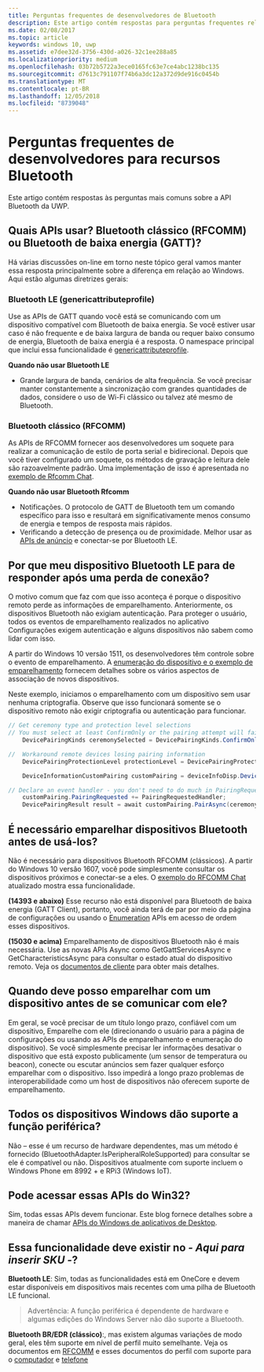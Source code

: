 ```yaml
---
title: Perguntas frequentes de desenvolvedores de Bluetooth
description: Este artigo contém respostas para perguntas frequentes relacionadas às APIs Bluetooth da UWP.
ms.date: 02/08/2017
ms.topic: article
keywords: windows 10, uwp
ms.assetid: e7dee32d-3756-430d-a026-32c1ee288a85
ms.localizationpriority: medium
ms.openlocfilehash: 03b72b5722a3ece0165fc63e7ce4abc1238bc135
ms.sourcegitcommit: d7613c791107f74b6a3dc12a372d9de916c0454b
ms.translationtype: MT
ms.contentlocale: pt-BR
ms.lasthandoff: 12/05/2018
ms.locfileid: "8739048"
---
```

# <a name="bluetooth-developer-faq"></a>Perguntas frequentes de desenvolvedores para recursos Bluetooth

Este artigo contém respostas às perguntas mais comuns sobre a API Bluetooth da UWP.

## <a name="what-apis-do-i-use-bluetooth-classic-rfcomm-or-bluetooth-low-energy-gatt"></a>Quais APIs usar? Bluetooth clássico (RFCOMM) ou Bluetooth de baixa energia (GATT)?
Há várias discussões on-line em torno neste tópico geral vamos manter essa resposta principalmente sobre a diferença em relação ao Windows. Aqui estão algumas diretrizes gerais:

### <a name="bluetooth-le-windowsdevicesbluetoothgenericattributeprofile"></a>Bluetooth LE (genericattributeprofile)

Use as APIs de GATT quando você está se comunicando com um dispositivo compatível com Bluetooth de baixa energia. Se você estiver usar caso é não frequente e de baixa largura de banda ou requer baixo consumo de energia, Bluetooth de baixa energia é a resposta. O namespace principal que inclui essa funcionalidade é [genericattributeprofile](https://docs.microsoft.com/en-us/uwp/api/Windows.Devices.Bluetooth.GenericAttributeProfile). 

**Quando não usar Bluetooth LE**
- Grande largura de banda, cenários de alta frequência. Se você precisar manter constantemente a sincronização com grandes quantidades de dados, considere o uso de Wi-Fi clássico ou talvez até mesmo de Bluetooth. 

### <a name="bluetooth-classic-windowsdevicesbluetoothrfcomm"></a>Bluetooth clássico (RFCOMM)

As APIs de RFCOMM fornecer aos desenvolvedores um soquete para realizar a comunicação de estilo de porta serial e bidirecional. Depois que você tiver configurado um soquete, os métodos de gravação e leitura dele são razoavelmente padrão. Uma implementação de isso é apresentada no [exemplo de Rfcomm Chat](https://github.com/Microsoft/Windows-universal-samples/tree/dev/Samples/BluetoothRfcommChat). 

**Quando não usar Bluetooth Rfcomm** 
- Notificações. O protocolo de GATT de Bluetooth tem um comando específico para isso e resultará em significativamente menos consumo de energia e tempos de resposta mais rápidos. 
- Verificando a detecção de presença ou de proximidade. Melhor usar as [APIs de anúncio](https://docs.microsoft.com/en-us/uwp/api/windows.devices.bluetooth.advertisement) e conectar-se por Bluetooth LE. 


## <a name="why-does-my-bluetooth-le-device-stop-responding-after-a-disconnect"></a>Por que meu dispositivo Bluetooth LE para de responder após uma perda de conexão?

O motivo comum que faz com que isso aconteça é porque o dispositivo remoto perde as informações de emparelhamento. Anteriormente, os dispositivos Bluetooth não exigiam autenticação. Para proteger o usuário, todos os eventos de emparelhamento realizados no aplicativo Configurações exigem autenticação e alguns dispositivos não sabem como lidar com isso. 

A partir do Windows 10 versão 1511, os desenvolvedores têm controle sobre o evento de emparelhamento. A [enumeração do dispositivo e o exemplo de emparelhamento](https://github.com/Microsoft/Windows-universal-samples/tree/master/Samples/DeviceEnumerationAndPairing) fornecem detalhes sobre os vários aspectos de associação de novos dispositivos.

Neste exemplo, iniciamos o emparelhamento com um dispositivo sem usar nenhuma criptografia. Observe que isso funcionará somente se o dispositivo remoto não exigir criptografia ou autenticação para funcionar.

```csharp
// Get ceremony type and protection level selections
// You must select at least ConfirmOnly or the pairing attempt will fail
    DevicePairingKinds ceremonySelected = DevicePairingKinds.ConfirmOnly;

//  Workaround remote devices losing pairing information
    DevicePairingProtectionLevel protectionLevel = DevicePairingProtectionLevel.None

    DeviceInformationCustomPairing customPairing = deviceInfoDisp.DeviceInformation.Pairing.Custom;

// Declare an event handler - you don't need to do much in PairingRequestedHandler since the ceremony is "None"
    customPairing.PairingRequested += PairingRequestedHandler;
    DevicePairingResult result = await customPairing.PairAsync(ceremonySelected, protectionLevel);
```

## <a name="do-i-have-to-pair-bluetooth-devices-before-using-them"></a>É necessário emparelhar dispositivos Bluetooth antes de usá-los?

Não é necessário para dispositivos Bluetooth RFCOMM (clássicos). A partir do Windows 10 versão 1607, você pode simplesmente consultar os dispositivos próximos e conectar-se a eles. O [exemplo do RFCOMM Chat](https://github.com/Microsoft/Windows-universal-samples/tree/dev/Samples/BluetoothRfcommChat) atualizado mostra essa funcionalidade. 

**(14393 e abaixo)** Esse recurso não está disponível para Bluetooth de baixa energia (GATT Client), portanto, você ainda terá de par por meio da página de configurações ou usando o [Enumeration](https://msdn.microsoft.com/en-us/library/windows/apps/windows.devices.enumeration.aspx) APIs em acesso de ordem esses dispositivos.

**(15030 e acima)** Emparelhamento de dispositivos Bluetooth não é mais necessária. Use as novas APIs Async como GetGattServicesAsync e GetCharacteristicsAsync para consultar o estado atual do dispositivo remoto. Veja os [documentos de cliente](gatt-client.md) para obter mais detalhes. 

## <a name="when-should-i-pair-with-a-device-before-communicating-with-it"></a>Quando deve posso emparelhar com um dispositivo antes de se comunicar com ele?
Em geral, se você precisar de um título longo prazo, confiável com um dispositivo, Emparelhe com ele (direcionando o usuário para a página de configurações ou usando as APIs de emparelhamento e enumeração do dispositivo). Se você simplesmente precisar ler informações desativar o dispositivo que está exposto publicamente (um sensor de temperatura ou beacon), conecte ou escutar anúncios sem fazer qualquer esforço emparelhar com o dispositivo. Isso impedirá a longo prazo problemas de interoperabilidade como um host de dispositivos não oferecem suporte de emparelhamento. 

## <a name="do-all-windows-devices-support-peripheral-role"></a>Todos os dispositivos Windows dão suporte a função periférica?

Não – esse é um recurso de hardware dependentes, mas um método é fornecido (BluetoothAdapter.IsPeripheralRoleSupported) para consultar se ele é compatível ou não.  Dispositivos atualmente com suporte incluem o Windows Phone em 8992 + e RPi3 (Windows IoT). 

## <a name="can-i-access-these-apis-from-win32"></a>Pode acessar essas APIs do Win32?

Sim, todas essas APIs devem funcionar. Este blog fornece detalhes sobre a maneira de chamar [APIs do Windows de aplicativos de Desktop](https://blogs.windows.com/buildingapps/2017/01/25/calling-windows-10-apis-desktop-application/). 
## <a name="is-this-functionality-supposed-to-exist-on--insert-sku-here-"></a>Essa funcionalidade deve existir no *- Aqui para inserir SKU -*?

**Bluetooth LE**: Sim, todas as funcionalidades está em OneCore e devem estar disponíveis em dispositivos mais recentes com uma pilha de Bluetooth LE funcional. 
> Advertência: A função periférica é dependente de hardware e algumas edições do Windows Server não dão suporte a Bluetooth. 

**Bluetooth BR/EDR (clássico)**:, mas existem algumas variações de modo geral, eles têm suporte em nível de perfil muito semelhante. Veja os documentos em [RFCOMM](send-or-receive-files-with-rfcomm.md) e esses documentos do perfil com suporte para o [computador](https://support.microsoft.com/en-us/help/10568/windows-10-supported-bluetooth-profiles) e [telefone](https://support.microsoft.com/en-us/help/10569/windows-10-mobile-supported-bluetooth-profiles)


